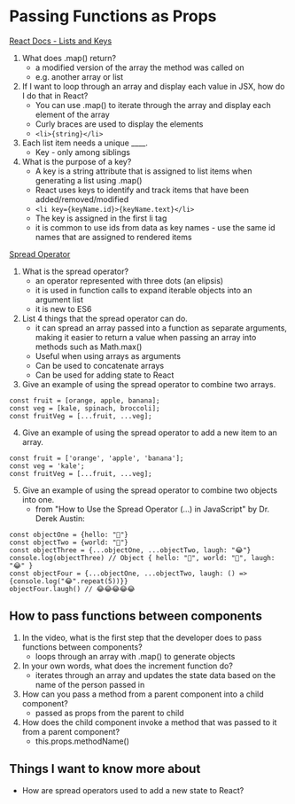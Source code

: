 # Passing Functions as Props

[React Docs - Lists and Keys](https://reactjs.org/docs/lists-and-keys.html)

1. What does .map() return?
    - a modified version of the array the method was called on
    - e.g. another array or list
2. If I want to loop through an array and display each value in JSX, how do I do that in React?
    - You can use .map() to iterate through the array and display each element of the array
    - Curly braces are used to display the elements
    - `<li>{string}</li>`
3. Each list item needs a unique ____.
    - Key - only among siblings
4. What is the purpose of a key?
    - A key is a string attribute that is assigned to list items when generating a list using .map()
    - React uses keys to identify and track items that have been added/removed/modified
    - `<li key={keyName.id}>{keyName.text}</li>`
    - The key is assigned in the first li tag
    - it is common to use ids from data as key names - use the same id names that are assigned to rendered items


[Spread Operator](https://medium.com/coding-at-dawn/how-to-use-the-spread-operator-in-javascript-b9e4a8b06fab)

1. What is the spread operator?
    - an operator represented with three dots (an elipsis)
    - it is used in function calls to expand iterable objects into an argument list
    - it is new to ES6
2. List 4 things that the spread operator can do.
    - it can spread an array passed into a function as separate arguments, making it easier to return a value when passing an array into methods such as Math.max()
    - Useful when using arrays as arguments
    - Can be used to concatenate arrays
    - Can be used for adding state to React
3. Give an example of using the spread operator to combine two arrays.
```JS
const fruit = [orange, apple, banana];
const veg = [kale, spinach, broccoli];
const fruitVeg = [...fruit, ...veg];
```
4. Give an example of using the spread operator to add a new item to an array.
```JS
const fruit = ['orange', 'apple', 'banana'];
const veg = 'kale';
const fruitVeg = [...fruit, ...veg];
```
5. Give an example of using the spread operator to combine two objects into one.
    - from "How to Use the Spread Operator (…) in JavaScript" by Dr. Derek Austin:
```JS
const objectOne = {hello: "🤪"}
const objectTwo = {world: "🐻"}
const objectThree = {...objectOne, ...objectTwo, laugh: "😂"}
console.log(objectThree) // Object { hello: "🤪", world: "🐻", laugh: "😂" }
const objectFour = {...objectOne, ...objectTwo, laugh: () => {console.log("😂".repeat(5))}}
objectFour.laugh() // 😂😂😂😂😂
```

## How to pass functions between components

1. In the video, what is the first step that the developer does to pass functions between components?
    - loops through an array with .map() to generate objects
2. In your own words, what does the increment function do?
    - iterates through an array and updates the state data based on the name of the person passed in
3. How can you pass a method from a parent component into a child component?
    - passed as props from the parent to child
4. How does the child component invoke a method that was passed to it from a parent component?
    - this.props.methodName()


## Things I want to know more about
- How are spread operators used to add a new state to React?